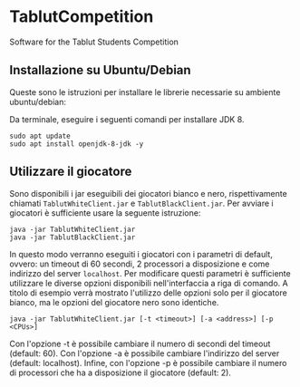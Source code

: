 # TablutCompetition
Software for the Tablut Students Competition

## Installazione su Ubuntu/Debian 

Queste sono le istruzioni per installare le librerie necessarie su ambiente
ubuntu/debian:

Da terminale, eseguire i seguenti comandi per installare JDK 8.

```
sudo apt update
sudo apt install openjdk-8-jdk -y
```

## Utilizzare il giocatore

Sono disponibili i jar eseguibili dei giocatori bianco e nero, rispettivamente chiamati `TablutWhiteClient.jar` e `TablutBlackClient.jar`. Per avviare i giocatori è sufficiente usare la seguente istruzione:

```
java -jar TablutWhiteClient.jar
java -jar TablutBlackClient.jar
```

In questo modo verranno eseguiti i giocatori con i parametri di default, ovvero: un timeout di 60 secondi, 2 processori a disposizione e come indirizzo del server `localhost`.
Per modificare questi parametri è sufficiente utilizzare le diverse opzioni disponibili nell'interfaccia a riga di comando. A titolo di esempio verrà mostrato l'utilizzo delle opzioni solo per il giocatore bianco, ma le opzioni del giocatore nero sono identiche.

```
java -jar TablutWhiteClient.jar [-t <timeout>] [-a <address>] [-p <CPUs>]
```

Con l'opzione -t è possibile cambiare il numero di secondi del timeout (default: 60).
Con l'opzione -a è possibile cambiare l'indirizzo del server (default: localhost).
Infine, con l'opzione -p è possibile cambiare il numero di processori che ha a disposizione il giocatore (default: 2).
